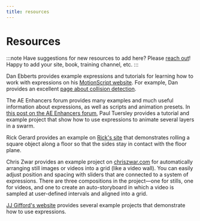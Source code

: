 ```yaml
---
title: resources
---
```

# Resources

:::note
Have suggestions for new resources to add here? Please [reach out](mailto:hi@docsforadobe.dev)! Happy to add your site, book, training channel, etc.
:::


Dan Ebberts provides example expressions and tutorials for learning how to work with expressions on his [MotionScript website](https://www.motionscript.com). For example, Dan provides an excellent [page about collision detection](http://www.motionscript.com/design-guide/collision.html).

The AE Enhancers forum provides many examples and much useful information about expressions, as well as scripts and animation presets. In [this post on the AE Enhancers forum](https://aenhancers.com/viewtopic.php?t=630), Paul Tuersley provides a tutorial and example project that show how to use expressions to animate several layers in a swarm.

Rick Gerard provides an example on [Rick's site](https://hottek.net/2007/11/square-wheels.html) that demonstrates rolling a square object along a floor so that the sides stay in contact with the floor plane.

Chris Zwar provides an example project on [chriszwar.com](http://chriszwar.com/wordpress/2008/11/imagegrids/) for automatically arranging still images or videos into a grid (like a video wall). You can easily adjust position and spacing with sliders that are connected to a system of expressions. There are three compositions in the project—one for stills, one for videos, and one to create an auto-storyboard in which a video is sampled at user-defined intervals and aligned into a grid.

[JJ Gifford's website](http://www.jjgifford.com/expressions/) provides several example projects that demonstrate how to use expressions.
